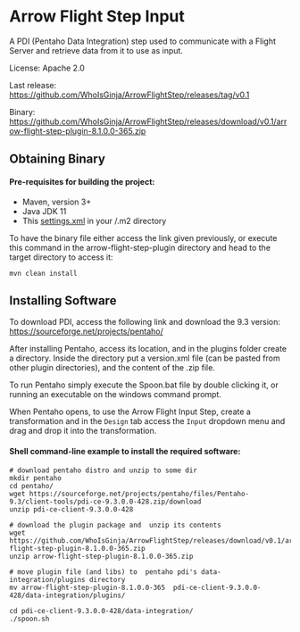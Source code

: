# Arrow Flight Step Input

A PDI (Pentaho Data Integration) step used to communicate with a Flight Server and retrieve data from it to use as input.

License: Apache 2.0

Last release: https://github.com/WhoIsGinja/ArrowFlightStep/releases/tag/v0.1

Binary: https://github.com/WhoIsGinja/ArrowFlightStep/releases/download/v0.1/arrow-flight-step-plugin-8.1.0.0-365.zip

## Obtaining Binary

#### Pre-requisites for building the project:
* Maven, version 3+
* Java JDK 11
* This [settings.xml](https://raw.githubusercontent.com/pentaho/maven-parent-poms/master/maven-support-files/settings.xml) in your <user-home>/.m2 directory

To have the binary file either access the link given previously, or execute this command in the arrow-flight-step-plugin directory and head to the target directory
to access it:

```
mvn clean install
```

## Installing Software

To download PDI, access the following link and download the 9.3 version: https://sourceforge.net/projects/pentaho/

After installing Pentaho, access its location, and in the plugins folder create
a directory. Inside the directory put a version.xml file (can be pasted from other plugin directories), and the content of the .zip file.

To run Pentaho simply execute the Spoon.bat file by double clicking it, or running an executable on the windows command prompt.

When Pentaho opens, to use the Arrow Flight Input Step, create a transformation and in the ```Design``` tab access the ```Input``` dropdown menu and drag and drop it into the transformation.
  
#### Shell command-line example to install the required software:
```
# download pentaho distro and unzip to some dir
mkdir pentaho
cd pentaho/
wget https://sourceforge.net/projects/pentaho/files/Pentaho-9.3/client-tools/pdi-ce-9.3.0.0-428.zip/download
unzip pdi-ce-client-9.3.0.0-428

# download the plugin package and  unzip its contents
wget https://github.com/WhoIsGinja/ArrowFlightStep/releases/download/v0.1/arrow-flight-step-plugin-8.1.0.0-365.zip
unzip arrow-flight-step-plugin-8.1.0.0-365.zip

# move plugin file (and libs) to  pentaho pdi's data-integration/plugins directory
mv arrow-flight-step-plugin-8.1.0.0-365  pdi-ce-client-9.3.0.0-428/data-integration/plugins/

cd pdi-ce-client-9.3.0.0-428/data-integration/
./spoon.sh
```
